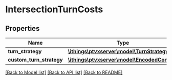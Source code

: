 # IntersectionTurnCosts

## Properties
Name | Type | Description | Notes
------------ | ------------- | ------------- | -------------
**turn_strategy** | [**\ithings\ptvxserver\model\TurnStrategy**](TurnStrategy.md) |  | [optional] 
**custom_turn_strategy** | [**\ithings\ptvxserver\model\EncodedContent**](EncodedContent.md) |  | [optional] 

[[Back to Model list]](../../README.md#documentation-for-models) [[Back to API list]](../../README.md#documentation-for-api-endpoints) [[Back to README]](../../README.md)

